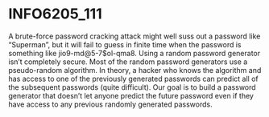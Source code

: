 # INFO6205_111

A brute-force password cracking attack might well suss out a password like “Superman”, but it will fail to
guess in finite time when the password is something like jio9-md@5-7$ol-qma8. Using a random
password generator isn’t completely secure. Most of the random password generators use a
pseudo-random algorithm. In theory, a hacker who knows the algorithm and has access to one of the
previously generated passwords can predict all of the subsequent passwords (quite difficult). Our goal is
to build a password generator that doesn’t let anyone predict the future password even if they have
access to any previous randomly generated passwords.
